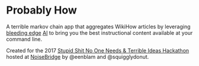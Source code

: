 # Probably How
A terrible markov chain app that aggregates WikiHow articles
by leveraging [bleeding edge](github.com/jsvine/markovify) [AI](https://imgur.com/ZeSy3Zu)
to bring you the best instructional content available at your command line.

Created for the 2017
[Stupid Shit No One Needs & Terrible Ideas Hackathon](http://www.stupidhackathon.com/)
hosted at [NoiseBridge](noisebridge.net)
by @eenblam and @squigglydonut.

